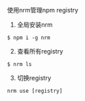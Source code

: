 使用nrm管理npm registry
1. 全局安装nrm
```
$ npm i -g nrm
```
2. 查看所有registry
```
$ nrm ls
```
3. 切换registry
```
nrm use [registry]
```

